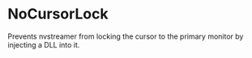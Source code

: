 # NoCursorLock

Prevents nvstreamer from locking the cursor to the primary monitor by injecting a DLL into it.